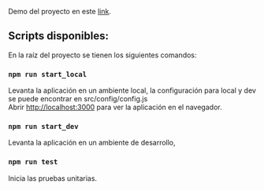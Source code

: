 Demo del proyecto en este [link](https://github.com/kevip/pokemon-radar).

## Scripts disponibles:

En la raíz del proyecto se tienen los siguientes comandos:

### `npm run start_local`

Levanta la aplicación en un ambiente local, la configuración para local y dev se puede encontrar en src/config/config.js<br />
Abrir [http://localhost:3000](http://localhost:3000) para ver la aplicación en el navegador.

### `npm run start_dev`

Levanta la aplicación en un ambiente de desarrollo,

### `npm run test`

Inicia las pruebas unitarias.<br />